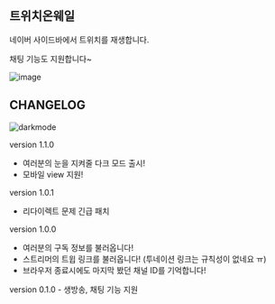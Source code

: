 ## 트위치온웨일

네이버 사이드바에서 트위치를 재생합니다.

채팅 기능도 지원합니다~

<img src="https://i.ibb.co/wd9PP4X/image.png" alt="image" border="0">

## CHANGELOG

<img src="https://i.ibb.co/6PfJnsZ/darkmode.png" alt="darkmode" border="0">

version 1.1.0

- 여러분의 눈을 지켜줄 다크 모드 출시!
- 모바일 view 지원!

version 1.0.1

- 리다이렉트 문제 긴급 패치

version 1.0.0

- 여러분의 구독 정보를 불러옵니다!
- 스트리머의 트윕 링크를 불러옵니다! (투네이션 링크는 규칙성이 없네요 ㅠ)
- 브라우저 종료시에도 마지막 봤던 채널 ID를 기억합니다!

version 0.1.0 - 생방송, 채팅 기능 지원
